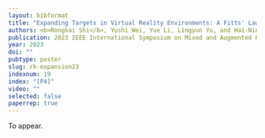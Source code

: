 ```yaml
---
layout: bibformat
title: "Expanding Targets in Virtual Reality Environments: A Fitts' Law Study."
authors: <b>Rongkai Shi</b>, Yushi Wei, Yue Li, Lingyun Yu, and Hai-Ning Liang
publication: 2023 IEEE International Symposium on Mixed and Augmented Reality Adjunct (ISMAR-Adjunct'23)
year: 2023
doi: ""
pubtype: poster
slug: rk-expansion23
indexnum: 19
index: "[P4]"
video: ""
selected: false
paperrep: true
---
```


To appear.